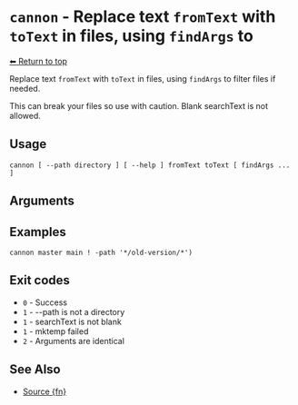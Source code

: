 
# `cannon` - Replace text `fromText` with `toText` in files, using `findArgs` to

[⬅ Return to top](index.md)

Replace text `fromText` with `toText` in files, using `findArgs` to filter files if needed.

This can break your files so use with caution. Blank searchText is not allowed.

## Usage

    cannon [ --path directory ] [ --help ] fromText toText [ findArgs ... ]
    

## Arguments



## Examples

    cannon master main ! -path '*/old-version/*')

## Exit codes

- `0` - Success
- `1` - --path is not a directory
- `1` - searchText is not blank
- `1` - mktemp failed
- `2` - Arguments are identical

## See Also

- [Source {fn}]({sourceLink})
